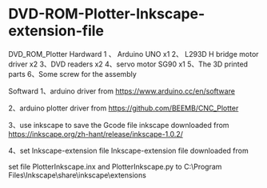 # DVD-ROM-Plotter-Inkscape-extension-file
DVD_ROM_Plotter
Hardward
1 、 Arduino UNO x1
2、 L293D H bridge motor driver x2
3、DVD readers x2
4、servo motor SG90 x1
5、The 3D printed parts
6、Some screw for the assembly

Softward
1、arduino driver from https://www.arduino.cc/en/software

2、arduino plotter driver from https://github.com/BEEMB/CNC_Plotter

3、use inkscape to save the Gcode file 
inkscape downloaded from  https://inkscape.org/zh-hant/release/inkscape-1.0.2/ 

4、set Inkscape-extension file
Inkscape-extension file downloaded from

set file PlotterInkscape.inx and PlotterInkscape.py to C:\Program Files\Inkscape\share\inkscape\extensions
